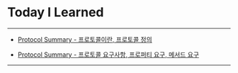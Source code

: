 # Today I Learned

---

- [Protocol Summary - 프로토콜이란, 프로토콜 정의](https://vincentgeranium.github.io/ios,/swift/2020/04/20/basicSyntax-1.html)

- [Protocol Summary - 프로토콜 요구사항, 프로퍼티 요구, 메서드 요구](https://vincentgeranium.github.io/ios,/swift/2020/04/20/basicSyntax-2.html)

---
